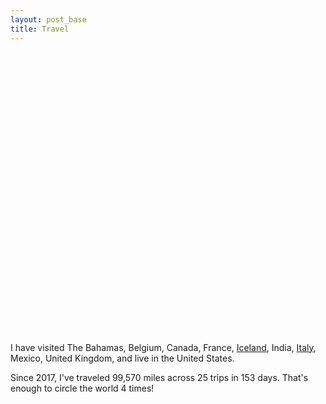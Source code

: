 ```yaml
---
layout: post_base
title: Travel
---
```


<!-- https://www.amcharts.com/visited_countries/#BE,FR,IS,IT,GB,VA,BS,CA,US,IN -->
<script src="https://www.amcharts.com/lib/3/ammap.js" type="text/javascript"></script>
<script src="https://www.amcharts.com/lib/3/maps/js/worldHigh.js" type="text/javascript"></script>
<script src="https://www.amcharts.com/lib/3/themes/dark.js" type="text/javascript"></script>
<div id="mapdiv" style="width: 600px; height: 450px;"></div>
<script type="text/javascript">
var map = AmCharts.makeChart("mapdiv",{
type: "map",
theme: "dark",
projection: "mercator",
panEventsEnabled : true,
backgroundColor : "#535364",
backgroundAlpha : 1,
zoomControl: {
zoomControlEnabled : true
},
dataProvider : {
map : "worldHigh",
getAreasFromMap : true,
areas :
[
  {
    "id": "BE",
    "showAsSelected": true
  },
  {
    "id": "FR",
    "showAsSelected": true
  },
  {
    "id": "IS",
    "showAsSelected": true
  },
  {
    "id": "IT",
    "showAsSelected": true
  },
  {
    "id": "GB",
    "showAsSelected": true
  },
  {
    "id": "VA",
    "showAsSelected": true
  },
  {
    "id": "BS",
    "showAsSelected": true
  },
  {
    "id": "CA",
    "showAsSelected": true
  },
  {
    "id": "US",
    "showAsSelected": true
  },
  {
    "id": "IN",
    "showAsSelected": true
  },
  {
    "id": "MX",
    "showAsSelected": true
  }
]
},
areasSettings : {
autoZoom : true,
color : "#B4B4B7",
colorSolid : "#3c7",
selectedColor : "#3c7",
outlineColor : "#666666",
rollOverColor : "#9EC2F7",
rollOverOutlineColor : "#000000"
}
});
</script>

I have visited The Bahamas, Belgium, Canada, France, <a href="/books/iceland">Iceland</a>, India, <a href="/books/italy">Italy</a>, Mexico, United Kingdom, and live in the United States.

Since 2017, I've traveled 99,570 miles across 25 trips in 153 days. That's enough to circle the world 4 times!
